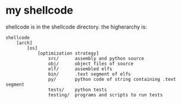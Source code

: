 my shellcode
============

shellcode is in the shellcode directory.  the higherarchy is:

```
shellcode
	[arch]
		[os]
			[optimization strategy]
				src/      assembly and python source
				obj/      object files of source
				elf/      assembled elfs
				bin/      .text segment of elfs
				py/       python code of string containing .text segment
				tests/    python tests
				testing/  programs and scripts to run tests
```
